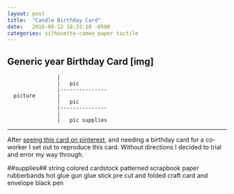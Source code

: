 ```yaml
---
layout: post
title:  "Candle Birthday Card"
date:   2016-06-12 18:32:10 -0500
categories: silhouette-cameo paper tactile
---
```

Generic year Birthday Card
[img]
------------------------------------
                    |
                    |   pic
                    |---------------
      picture       |
                    |   pic
                    |---------------
                    |
                    |   pic supplies
-------------------------------------

After [seeing this card on pinterest](), and needing a birthday card for a co-worker I set out to reproduce this card. Without directions I decided to trial and error my way through.

##supplies##
string
colored cardstock
patterned scrapbook paper
rubberbands
hot glue gun
glue stick
pre cut and folded craft card and envelope
black pen